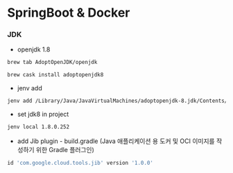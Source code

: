 # SpringBoot & Docker

### JDK
* openjdk 1.8
```cfml
brew tab AdoptOpenJDK/openjdk

brew cask install adoptopenjdk8
```
* jenv add
```cfml
jenv add /Library/Java/JavaVirtualMachines/adoptopenjdk-8.jdk/Contents/Home/
```
* set jdk8 in project
```cfml
jenv local 1.8.0.252
```
* add Jib plugin - build.gradle 
(Java 애플리케이션 용 도커 및 OCI 이미지를 작성하기 위한 Gradle 플러그인)
```groovy
id 'com.google.cloud.tools.jib' version '1.0.0'
```
